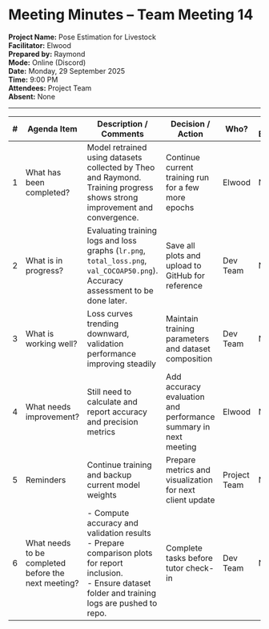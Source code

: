 # Meeting Minutes – Team Meeting 14

**Project Name:** Pose Estimation for Livestock  
**Facilitator:** Elwood  
**Prepared by:** Raymond  
**Mode:** Online (Discord)  
**Date:** Monday, 29 September 2025  
**Time:** 9:00 PM  
**Attendees:** Project Team  
**Absent:** None  

---

| # | Agenda Item | Description / Comments | Decision / Action | Who? | Items for Escalation |
|---|-------------|------------------------|-------------------|------|----------------------|
| 1 | What has been completed? | Model retrained using datasets collected by Theo and Raymond. Training progress shows strong improvement and convergence. | Continue current training run for a few more epochs | Elwood | None |
| 2 | What is in progress? | Evaluating training logs and loss graphs (`lr.png`, `total_loss.png`, `val_COCOAP50.png`). Accuracy assessment to be done later. | Save all plots and upload to GitHub for reference | Dev Team | None |
| 3 | What is working well? | Loss curves trending downward, validation performance improving steadily | Maintain training parameters and dataset composition | Dev Team | None |
| 4 | What needs improvement? | Still need to calculate and report accuracy and precision metrics | Add accuracy evaluation and performance summary in next meeting | Elwood | None |
| 5 | Reminders | Continue training and backup current model weights | Prepare metrics and visualization for next client update | Project Team | None |
| 6 | What needs to be completed before the next meeting? | - Compute accuracy and validation results <br> - Prepare comparison plots for report inclusion. <br> - Ensure dataset folder and training logs are pushed to repo. | Complete tasks before tutor check-in | Dev Team | None |
